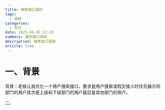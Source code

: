 ```yaml
---
title: 搜索接口调研
tags:
  - 调研
categories:
  - 优化
date: 2025-03-02 22:33
summary: 搜索接口调研
description: 搜索接口调研
article: true
---
```

# 一、背景

背景：老板让我优化一个用户搜索接口，要求是用户搜索请假交接人时优先展示同部门的用户其次是上级和下级部门的用户最后是其他部门的用户。

二、




